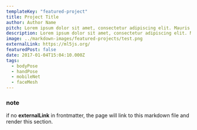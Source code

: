 ```yaml
---
templateKey: "featured-project"
title: Project Title
author: Author Name
pitch: Lorem ipsum dolor sit amet, consectetur adipiscing elit. Mauris faucibus eros varius mauris scelerisque euismod. orem ipsum dolor sit amet,orem ipsum dolor sit amet,
description: Lorem ipsum dolor sit amet, consectetur adipiscing elit. Mauris faucibus eros varius mauris scelerisque euismod. Nulla varius diam eget tortor placerat, sed interdum justo blandit. Mauris fermentum cursus gravida. Nunc porta ornare molestie. Proin facilisis ut est ac aliquam. Fusce tincidunt felis vitae sapien tempor accumsan. Mauris iaculis, massa sit amet finibus finibus, nulla ex consectetur magna, a tempus massa dolor tincidunt mi. Nulla vel tellus odio. Nulla nec diam vel arcu iaculis tristique. Nunc quis lacus commodo, consequat nisi vel, dignissim nibh. Vivamus fermentum a lectus vitae finibus. Duis id diam vitae nibh imperdiet tristique. Nam posuere et sem eu porta.
image: ../markdown-images/featured-projects/test.png
externalLink: https://ml5js.org/
featuredPost: false
date: 2017-01-04T15:04:10.000Z
tags:
  - bodyPose
  - handPose
  - mobileNet
  - faceMesh
---
```


### note

if no **externalLink** in frontmatter, the page will link to this markdown file and render this section.
